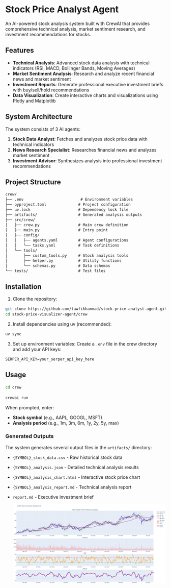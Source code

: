 # Stock Price Analyst Agent

An AI-powered stock analysis system built with CrewAI that provides comprehensive technical analysis, market sentiment research, and investment recommendations for stocks.

## Features

- **Technical Analysis**: Advanced stock data analysis with technical indicators (RSI, MACD, Bollinger Bands, Moving Averages)
- **Market Sentiment Analysis**: Research and analyze recent financial news and market sentiment
- **Investment Reports**: Generate professional executive investment briefs with buy/sell/hold recommendations
- **Data Visualization**: Create interactive charts and visualizations using Plotly and Matplotlib

## System Architecture

The system consists of 3 AI agents:

1. **Stock Data Analyst**: Fetches and analyzes stock price data with technical indicators
2. **News Research Specialist**: Researches financial news and analyzes market sentiment  
3. **Investment Advisor**: Synthesizes analysis into professional investment recommendations

## Project Structure

```
crew/
├── .env                         # Environment variables
├── pyproject.toml              # Project configuration
├── uv.lock                     # Dependency lock file
├── artifacts/                  # Generated analysis outputs
├── src/crew/
│   ├── crew.py                 # Main crew definition
│   ├── main.py                 # Entry point
│   ├── config/
│   │   ├── agents.yaml         # Agent configurations
│   │   └── tasks.yaml          # Task definitions
│   └── tools/
│       ├── custom_tools.py     # Stock analysis tools
│       ├── helper.py           # Utility functions
│       └── schemas.py          # Data schemas
└── tests/                      # Test files
```


## Installation

1. Clone the repository:
```bash
git clone https://github.com/tawfikhammad/stock-price-analyst-agent.git
cd stock-price-visualizer-agent/crew
```

2. Install dependencies using uv (recommended):
```bash
uv sync
```

3. Set up environment variables:
Create a `.env` file in the crew directory and add your API keys:
```
SERPER_API_KEY=your_serper_api_key_here
```

## Usage

```bash
cd crew

crewai run
```

When prompted, enter:
- **Stock symbol** (e.g., AAPL, GOOGL, MSFT)
- **Analysis period** (e.g., 1m, 3m, 6m, 1y, 2y, 5y, max)

### Generated Outputs

The system generates several output files in the `artifacts/` directory:

- `{SYMBOL}_stock_data.csv` - Raw historical stock data
- `{SYMBOL}_analysis.json` - Detailed technical analysis results
- `{SYMBOL}_analysis_chart.html` - Interactive stock price chart
- `{SYMBOL}_analysis_report.md` - Technical analysis report
- `report.md` - Executive investment brief

  ![analysis_chart](https://github.com/tawfikhammad/stock-price-analyst-agent/blob/b903c99c94c7f2f5cec02ebe7b92112e767ea589/crew/artifacts/image.png)
